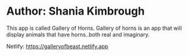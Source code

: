 # Author: Shania Kimbrough
This app is called Gallery of Horns. Gallery of horns is an app that will display animals that have horns..both real and imaginary. 


Netlify:  https://galleryofbeast.netlify.app